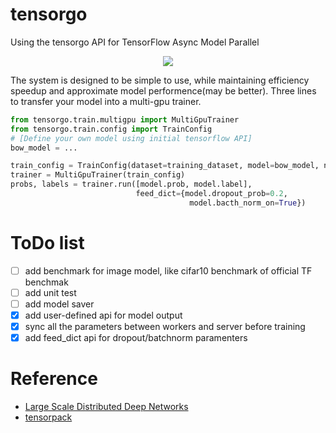 # tensorgo
Using the tensorgo API for TensorFlow Async Model Parallel

<div align=center><img src="http://7xl3p7.com1.z0.glb.clouddn.com/17-9-7/82144936.jpg?imageMogr2/auto-orient/thumbnail/!70p"/></div>

The system is designed to be simple to use, while maintaining efficiency speedup and approximate model performence(may be better).
Three lines to transfer your model into a multi-gpu trainer.

```python
from tensorgo.train.multigpu import MultiGpuTrainer
from tensorgo.train.config import TrainConfig
# [Define your own model using initial tensorflow API]
bow_model = ...

train_config = TrainConfig(dataset=training_dataset, model=bow_model, n_towers=5, commbatch=1500)
trainer = MultiGpuTrainer(train_config)
probs, labels = trainer.run([model.prob, model.label], 
                            feed_dict={model.dropout_prob=0.2,
                                        model.bacth_norm_on=True})
```


# ToDo list
- [ ] add benchmark for image model, like cifar10 benchmark of official TF benchmak
- [ ] add unit test
- [ ] add model saver
- [x] add user-defined api for model output
- [x] sync all the parameters between workers and server before training
- [x] add feed\_dict api for dropout/batchnorm paramenters 

# Reference
- [Large Scale Distributed Deep Networks][1]
- [tensorpack][2]

[1]:http://www.cs.toronto.edu/~ranzato/publications/DistBeliefNIPS2012_withAppendix.pdf
[2]:https://github.com/ppwwyyxx/tensorpack/tree/master/tensorpack
